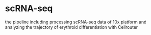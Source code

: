# scRNA-seq
the pipeline including processing scRNA-seq data of 10x platform and analyzing the trajectory of  erythroid differentiation  with Cellrouter
